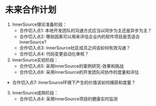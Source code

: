 # 未来合作计划

1. InnerSource理论准备阶段：
   - 合作切入点1: 本地开发团队的沟通方式应当以同步为主还是异步为主？
   - 合作切入点2: 哪些因素可以用来评估企业内的软件项目是否适合InnerSource?
   - 合作切入点3:  InnerSource社区成员之间该如何有效沟通？
   - 合作切入点4:  代码变更自动化审核？
2. InnerSource实验阶段：
   - 合作切入点5: 采用InnerSource的案例研究-效果和挑战
   - 合作切入点6: 采用InnerSource的开发团队间协作的度量和评估
- 合作切入点7: InnerSource环境下产生的价值该如何捕获和度量？
   
3. InnerSource成熟阶段：
   - 合作切入点4: 采用InnerSource项目的健康实时监测